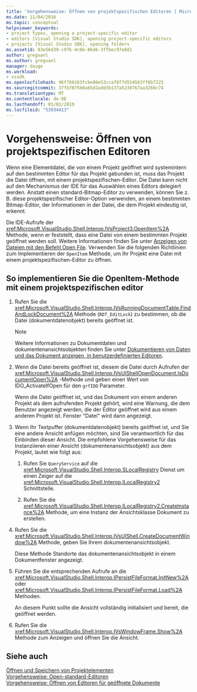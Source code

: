 ```yaml
---
title: 'Vorgehensweise: Öffnen von projektspezifischen Editoren | Microsoft-Dokumentation'
ms.date: 11/04/2016
ms.topic: conceptual
helpviewer_keywords:
- project types, opening a project-specific editor
- editors [Visual Studio SDK], opening project-specific editors
- projects [Visual Studio SDK], opening folders
ms.assetid: 83e56d39-c97b-4c6b-86d6-3ffbec97e8d1
author: gregvanl
ms.author: gregvanl
manager: douge
ms.workload:
- vssdk
ms.openlocfilehash: 96f760163fcbe80e53cca78f7d554563ff6b7225
ms.sourcegitcommit: 37fb7075b0a65d2add3b137a5230767aa3266c74
ms.translationtype: MT
ms.contentlocale: de-DE
ms.lasthandoff: 01/02/2019
ms.locfileid: "53934413"
---
```

# <a name="how-to-open-project-specific-editors"></a>Vorgehensweise: Öffnen von projektspezifischen Editoren
Wenn eine Elementdatei, die von einem Projekt geöffnet wird systemintern auf den bestimmten Editor für das Projekt gebunden ist, muss das Projekt die Datei öffnen, mit einem projektspezifischen-Editor. Die Datei kann nicht auf den Mechanismus der IDE für das Auswählen eines Editors delegiert werden. Anstatt einen standard-Bitmap-Editor zu verwenden, können Sie z. B. diese projektspezifischer Editor-Option verwenden, an einem bestimmten Bitmap-Editor, der Informationen in der Datei, die dem Projekt eindeutig ist, erkennt.  
  
 Die IDE-Aufrufe der <xref:Microsoft.VisualStudio.Shell.Interop.IVsProject3.OpenItem%2A> Methode, wenn er feststellt, dass eine Datei von einem bestimmten Projekt geöffnet werden soll. Weitere Informationen finden Sie unter [Anzeigen von Dateien mit den Befehl Open File](../extensibility/internals/displaying-files-by-using-the-open-file-command.md). Verwenden Sie die folgenden Richtlinien zum Implementieren der `OpenItem` Methode, um Ihr Projekt eine Datei mit einem projektspezifischen-Editor zu öffnen.  
  
## <a name="to-implement-the-openitem-method-with-a-project-specific-editor"></a>So implementieren Sie die OpenItem-Methode mit einem projektspezifischen editor  
  
1.  Rufen Sie die <xref:Microsoft.VisualStudio.Shell.Interop.IVsRunningDocumentTable.FindAndLockDocument%2A> Methode (`RDT_EditLock`) zu bestimmen, ob die Datei (dokumentdatenobjekt) bereits geöffnet ist.  
  
    > [!NOTE]
    >  Weitere Informationen zu Dokumentdaten und dokumentenansichtsobjekten finden Sie unter [Dokumentieren von Daten und das Dokument anzeigen, in benutzerdefinierten Editoren](../extensibility/document-data-and-document-view-in-custom-editors.md).  
  
2.  Wenn die Datei bereits geöffnet ist, diesem die Datei durch Aufrufen der <xref:Microsoft.VisualStudio.Shell.Interop.IVsUIShellOpenDocument.IsDocumentOpen%2A> -Methode und geben einen Wert von IDO_ActivateIfOpen für den `grfIDO` Parameter.  
  
     Wenn die Datei geöffnet ist, und das Dokument von einem anderen Projekt als dem aufrufenden Projekt gehört, wird eine Warnung, die dem Benutzer angezeigt werden, die der Editor geöffnet wird aus einem anderen Projekt ist. Fenster "Datei" wird dann angezeigt.  
  
3.  Wenn Ihr Textpuffer (dokumentdatenobjekt) bereits geöffnet ist, und Sie eine andere Ansicht anfügen möchten, sind Sie verantwortlich für das Einbinden dieser Ansicht. Die empfohlene Vorgehensweise für das Instanziieren einer Ansicht (dokumentenansichtsobjekt) aus dem Projekt, lautet wie folgt aus:  
  
    1.  Rufen Sie `QueryService` auf die <xref:Microsoft.VisualStudio.Shell.Interop.SLocalRegistry> Dienst um einen Zeiger auf die <xref:Microsoft.VisualStudio.Shell.Interop.ILocalRegistry2> Schnittstelle.  
  
    2.  Rufen Sie die <xref:Microsoft.VisualStudio.Shell.Interop.ILocalRegistry2.CreateInstance%2A> Methode, um eine Instanz der Ansichtsklasse Dokument zu erstellen.  
  
4.  Rufen Sie die <xref:Microsoft.VisualStudio.Shell.Interop.IVsUIShell.CreateDocumentWindow%2A> Methode, geben Sie Ihrem dokumentenansichtsobjekt.  
  
     Diese Methode Standorte das dokumentenansichtsobjekt in einem Dokumentfenster angezeigt.  
  
5.  Führen Sie die entsprechenden Aufrufe an die <xref:Microsoft.VisualStudio.Shell.Interop.IPersistFileFormat.InitNew%2A> oder <xref:Microsoft.VisualStudio.Shell.Interop.IPersistFileFormat.Load%2A> Methoden.  
  
     An diesem Punkt sollte die Ansicht vollständig initialisiert und bereit, die geöffnet werden.  
  
6.  Rufen Sie die <xref:Microsoft.VisualStudio.Shell.Interop.IVsWindowFrame.Show%2A> Methode zum Anzeigen und öffnen Sie die Ansicht.  
  
## <a name="see-also"></a>Siehe auch  
 [Öffnen und Speichern von Projektelementen](../extensibility/internals/opening-and-saving-project-items.md)   
 [Vorgehensweise: Open-standard-Editoren](../extensibility/how-to-open-standard-editors.md)   
 [Vorgehensweise: Öffnen von Editoren für geöffnete Dokumente](../extensibility/how-to-open-editors-for-open-documents.md)